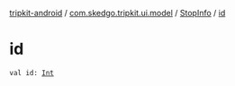 [tripkit-android](../../index.md) / [com.skedgo.tripkit.ui.model](../index.md) / [StopInfo](index.md) / [id](./id.md)

# id

`val id: `[`Int`](https://kotlinlang.org/api/latest/jvm/stdlib/kotlin/-int/index.html)